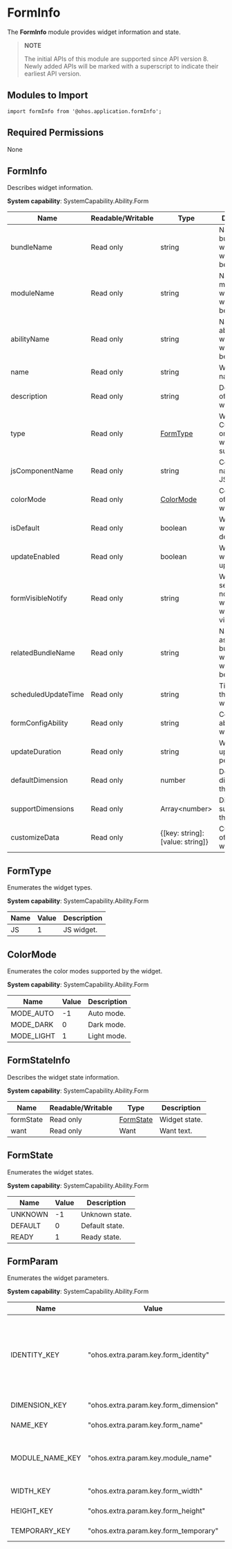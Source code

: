 # FormInfo

The **FormInfo** module provides widget information and state.

> **NOTE**
> 
> The initial APIs of this module are supported since API version 8. Newly added APIs will be marked with a superscript to indicate their earliest API version.

## Modules to Import

```
import formInfo from '@ohos.application.formInfo';
```

## Required Permissions

None

## FormInfo

Describes widget information.

**System capability**: SystemCapability.Ability.Form

| Name       | Readable/Writable| Type                | Description                                                        |
| ----------- | -------- | -------------------- | ------------------------------------------------------------ |
| bundleName  | Read only    | string               | Name of the bundle to which the widget belongs.                          |
| moduleName  | Read only    | string               | Name of the module to which the widget belongs.                      |
| abilityName | Read only    | string               | Name of the ability to which the widget belongs.                      |
| name        | Read only    | string               | Widget name.                                |
| description | Read only    | string               | Description of the widget.  |
| type        | Read only    | [FormType](#formtype)             | Widget type. Currently, only JS widgets are supported.|
| jsComponentName      | Read only    | string               | Component name of the JS widget.              |
| colorMode  | Read only    | [ColorMode](#colormode) | Color mode of the widget.                                      |
| isDefault    | Read only    | boolean      | Whether the widget is the default one.                             |
| updateEnabled  | Read only    | boolean               | Whether the widget is updatable.                   |
| formVisibleNotify  | Read only    | string               | Whether to send a notification when the widget is visible.           |
| relatedBundleName | Read only    | string               | Name of the associated bundle to which the widget belongs.                  |
| scheduledUpdateTime        | Read only    | string               | Time when the widget was updated.    |
| formConfigAbility | Read only    | string               | Configuration ability of the widget.  |
| updateDuration        | Read only    | string             | Widget update period.|
| defaultDimension  | Read only    | number | Default dimension of the widget.                                      |
| supportDimensions    | Read only    | Array&lt;number&gt;      | Dimensions supported by the widget.                |
| customizeData    | Read only    | {[key: string]: [value: string]}      | Custom data of the widget.        |

## FormType

Enumerates the widget types.

**System capability**: SystemCapability.Ability.Form

| Name       | Value  | Description        |
| ----------- | ---- | ------------ |
| JS      | 1    | JS widget.  |

## ColorMode

Enumerates the color modes supported by the widget.

**System capability**: SystemCapability.Ability.Form

| Name       | Value  | Description        |
| ----------- | ---- | ------------ |
| MODE_AUTO   | -1    | Auto mode.  |
| MODE_DARK    | 0   | Dark mode.  |
| MODE_LIGHT     | 1   | Light mode.  |

## FormStateInfo

Describes the widget state information.

**System capability**: SystemCapability.Ability.Form

| Name       | Readable/Writable| Type                | Description                                                        |
| ----------- | -------- | -------------------- | ------------------------------------------------------------ |
| formState  | Read only    | [FormState](#formstate)               | Widget state.                         |
| want  | Read only    | Want               | Want text.   |

##  FormState

Enumerates the widget states.

**System capability**: SystemCapability.Ability.Form

| Name       | Value  | Description        |
| ----------- | ---- | ------------ |
| UNKNOWN    | -1    | Unknown state.  |
| DEFAULT     | 0   | Default state.  |
| READY      | 1   | Ready state.  |

##  FormParam

Enumerates the widget parameters.

**System capability**: SystemCapability.Ability.Form

| Name       | Value  | Description        |
| ----------- | ---- | ------------ |
| IDENTITY_KEY     | "ohos.extra.param.key.form_identity"    | ID of a widget.<br>**System API**: This is a system API and cannot be called by third-party applications.  |
| DIMENSION_KEY      | "ohos.extra.param.key.form_dimension"  | Widget dimension.  |
| NAME_KEY       | "ohos.extra.param.key.form_name"   | Widget name.  |
| MODULE_NAME_KEY        | "ohos.extra.param.key.module_name"   | Name of the module to which the widget belongs.  |
| WIDTH_KEY        | "ohos.extra.param.key.form_width"   | Widget width.  |
| HEIGHT_KEY         | "ohos.extra.param.key.form_height"   | Widget height.  |
| TEMPORARY_KEY          | "ohos.extra.param.key.form_temporary"   | Temporary widget.  |
